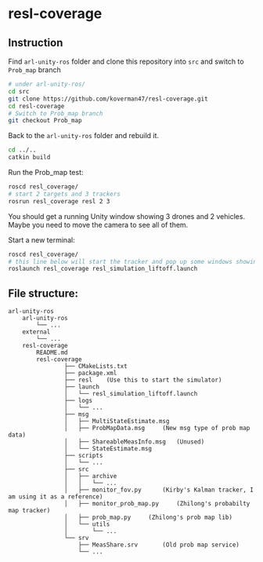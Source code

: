 # resl-coverage
## Instruction
Find `arl-unity-ros` folder and clone this repository into `src` and switch to `Prob_map` branch

```bash
# under arl-unity-ros/
cd src
git clone https://github.com/koverman47/resl-coverage.git
cd resl-coverage
# Switch to Prob_map branch
git checkout Prob_map
```

Back to the `arl-unity-ros` folder and rebuild it.

```bash
cd ../..
catkin build
```

Run the Prob_map test:

```bash
roscd resl_coverage/
# start 2 targets and 3 trackers
rosrun resl_coverage resl 2 3
```

You should get a running Unity window showing 3 drones and 2 vehicles. Maybe you need to move the camera to see all of them.

Start a new terminal:

```bash
roscd resl_coverage/
# this line below will start the tracker and pop up some windows showing the real time probability map
roslaunch resl_coverage resl_simulation_liftoff.launch
```
## File structure:
```
arl-unity-ros
    arl-unity-ros
        └── ...
    external
        └── ...
    resl-coverage
        README.md
        resl-coverage
                ├── CMakeLists.txt
                ├── package.xml
                ├── resl    (Use this to start the simulator)
                ├── launch
                │   └── resl_simulation_liftoff.launch
                ├── logs
                │   └── ...
                ├── msg
                │   ├── MultiStateEstimate.msg
                │   ├── ProbMapData.msg     (New msg type of prob map data)
                │   ├── ShareableMeasInfo.msg   (Unused)
                │   └── StateEstimate.msg
                ├── scripts
                │   └── ...
                ├── src
                │   ├── archive
                │   │   └── ...
                │   ├── monitor_fov.py      (Kirby's Kalman tracker, I am using it as a reference)
                │   ├── monitor_prob_map.py     (Zhilong's probabilty map tracker)
                │   ├── prob_map.py     (Zhilong's prob map lib)
                │   └── utils
                │       └── ...
                └── srv
                    ├── MeasShare.srv       (Old prob map service)
                    └── ...
```
